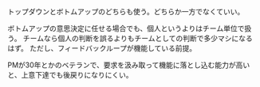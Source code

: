 トップダウンとボトムアップのどちらも使う。どちらか一方でなくていい。

ボトムアップの意思決定に任せる場合でも、個人というよりはチーム単位で扱う。
チームなら個人の判断を誤るよりもチームとしての判断で多少マシになるはず。
ただし、フィードバックループが機能している前提。

PMが30年とかのベテランで、要求を汲み取って機能に落とし込む能力が高いと、上意下達でも後戻りになりにくい。
